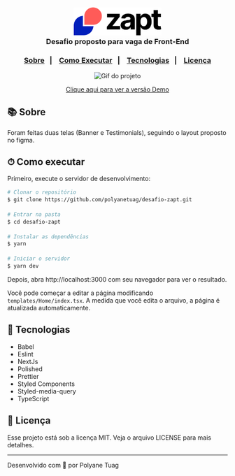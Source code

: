 <h3 align="center">
    <img width= '200'  src="./public/assets/logoZapt.png" />
    <br>Desafio proposto para vaga de Front-End<br/>
    
</h3>

<h3 align="center">  
  <p align="center">
  <a href="#-sobre">Sobre</a>&nbsp;&nbsp;&nbsp;|&nbsp;&nbsp;&nbsp;
  <a href="#-como-executar">Como Executar</a>&nbsp;&nbsp;&nbsp;|&nbsp;&nbsp;&nbsp;
  <a href="#-tecnologias">Tecnologias</a>&nbsp;&nbsp;&nbsp;|&nbsp;&nbsp;&nbsp;
  <a href="#-licença">Licença</a>
</p>
 

</h3>

<p align="center">
 <img width= '600' alt="Gif do projeto" src="./public/assets/demo-desafio-zapt-poly.gif"> 
</p>

<p align="center">
  <a href='https://desafio-zapt-polyanetuag.netlify.app/' target="_blank" rel="noopener">Clique aqui para ver a versão Demo</a>
</p>



## 📚 Sobre

Foram feitas duas telas (Banner e Testimonials), seguindo o layout proposto no figma.





## ⏱ Como executar

Primeiro, execute o servidor de desenvolvimento:

```bash
# Clonar o repositório
$ git clone https://github.com/polyanetuag/desafio-zapt.git

# Entrar na pasta  
$ cd desafio-zapt

# Instalar as dependências
$ yarn 

# Iniciar o servidor
$ yarn dev
```

Depois, abra http://localhost:3000 com seu navegador para ver o resultado.

Você pode começar a editar a página modificando `` templates/Home/index.tsx``. A medida que você edita o arquivo, a página é atualizada automaticamente.

## 🚀 Tecnologias

- Babel
- Eslint
- NextJs
- Polished
- Prettier
- Styled Components
- Styled-media-query
- TypeScript
  
## 📝 Licença

Esse projeto está sob a licença MIT. Veja o arquivo LICENSE para mais detalhes.

---
Desenvolvido com 💜 por Polyane Tuag